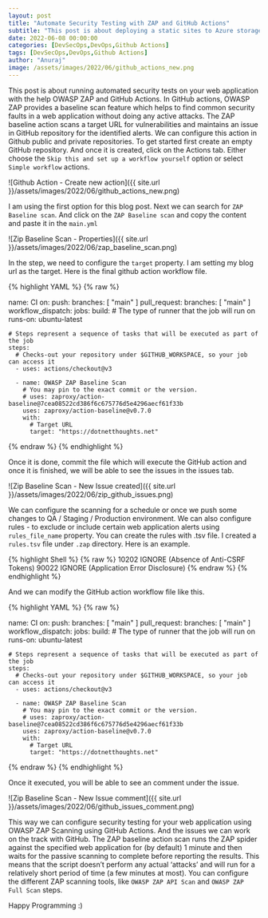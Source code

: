 ```yaml
---
layout: post
title: "Automate Security Testing with ZAP and GitHub Actions"
subtitle: "This post is about deploying a static sites to Azure storage account using Azure CLI and configuring GitHub actions to deploy the files."
date: 2022-06-08 00:00:00
categories: [DevSecOps,DevOps,Github Actions]
tags: [DevSecOps,DevOps,Github Actions]
author: "Anuraj"
image: /assets/images/2022/06/github_actions_new.png
---
```

This post is about running automated security tests on your web application with the help OWASP ZAP and GitHub Actions. In GitHub actions, OWASP ZAP provides a baseline scan feature which helps to find common security faults in a web application without doing any active attacks. The ZAP baseline action scans a target URL for vulnerabilities and maintains an issue in GitHub repository for the identified alerts. We can configure this action in Github public and private repositories. To get started first create an empty GitHub repository. And once it is created, click on the Actions tab. Either choose the `Skip this and set up a workflow yourself` option or select `Simple workflow` actions.

![Github Action - Create new action]({{ site.url }}/assets/images/2022/06/github_actions_new.png)

I am using the first option for this blog post. Next we can search for `ZAP Baseline scan`. And click on the `ZAP Baseline scan` and copy the content and paste it in the `main.yml`

![Zip Baseline Scan - Properties]({{ site.url }}/assets/images/2022/06/zap_baseline_scan.png)

In the step, we need to configure the `target` property. I am setting my blog url as the target. Here is the final github action workflow file.

{% highlight YAML %}
{% raw %}

name: CI
on:
  push:
    branches: [ "main" ]
  pull_request:
    branches: [ "main" ]
  workflow_dispatch:
jobs:
  build:
    # The type of runner that the job will run on
    runs-on: ubuntu-latest

    # Steps represent a sequence of tasks that will be executed as part of the job
    steps:
      # Checks-out your repository under $GITHUB_WORKSPACE, so your job can access it
      - uses: actions/checkout@v3
      
      - name: OWASP ZAP Baseline Scan
        # You may pin to the exact commit or the version.
        # uses: zaproxy/action-baseline@7cea08522cd386f6c675776d5e4296aecf61f33b
        uses: zaproxy/action-baseline@v0.7.0
        with:
          # Target URL
          target: "https://dotnetthoughts.net"

{% endraw %}
{% endhighlight %}

Once it is done, commit the file which will execute the GitHub action and once it is finished, we will be able to see the issues in the issues tab.

![Zip Baseline Scan - New Issue created]({{ site.url }}/assets/images/2022/06/zip_github_issues.png)

We can configure the scanning for a schedule or once we push some changes to QA / Staging / Production environment. We can also configure rules - to exclude or include certain web application alerts using `rules_file_name` property. You can create the rules with .tsv file. I created a `rules.tsv` file under `.zap` directory. Here is an example.

{% highlight Shell %}
{% raw %}
10202	IGNORE	(Absence of Anti-CSRF Tokens)
90022	IGNORE	(Application Error Disclosure)
{% endraw %}
{% endhighlight %}

And we can modify the GitHub action workflow file like this.

{% highlight YAML %}
{% raw %}

name: CI
on:
  push:
    branches: [ "main" ]
  pull_request:
    branches: [ "main" ]
  workflow_dispatch:
jobs:
  build:
    # The type of runner that the job will run on
    runs-on: ubuntu-latest

    # Steps represent a sequence of tasks that will be executed as part of the job
    steps:
      # Checks-out your repository under $GITHUB_WORKSPACE, so your job can access it
      - uses: actions/checkout@v3
      
      - name: OWASP ZAP Baseline Scan
        # You may pin to the exact commit or the version.
        # uses: zaproxy/action-baseline@7cea08522cd386f6c675776d5e4296aecf61f33b
        uses: zaproxy/action-baseline@v0.7.0
        with:
          # Target URL
          target: "https://dotnetthoughts.net"

{% endraw %}
{% endhighlight %}

Once it executed, you will be able to see an comment under the issue.

![Zip Baseline Scan - New Issue comment]({{ site.url }}/assets/images/2022/06/github_issues_comment.png)

This way we can configure security testing for your web application using OWASP ZAP Scanning using GitHub Actions. And the issues we can work on the track with GitHub. The ZAP baseline action scan runs the ZAP spider against the specified web application for (by default) 1 minute and then waits for the passive scanning to complete before reporting the results. This means that the script doesn’t perform any actual ‘attacks’ and will run for a relatively short period of time (a few minutes at most). You can configure the different ZAP scanning tools, like `OWASP ZAP API Scan` and `OWASP ZAP Full Scan` steps.

Happy Programming :)